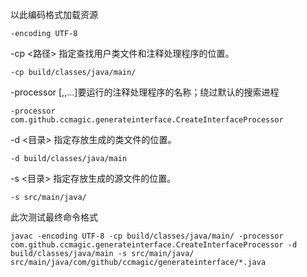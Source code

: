 以此编码格式加载资源
```
-encoding UTF-8
```

-cp <路径> 指定查找用户类文件和注释处理程序的位置。
```
-cp build/classes/java/main/
```


-processor <class1>[,<class2>,<class3>…]要运行的注释处理程序的名称；绕过默认的搜索进程
```
-processor com.github.ccmagic.generateinterface.CreateInterfaceProcessor
```

-d <目录> 指定存放生成的类文件的位置。
```
-d build/classes/java/main
```
-s <目录> 指定存放生成的源文件的位置。
```
-s src/main/java/
```
此次测试最终命令格式
```
javac -encoding UTF-8 -cp build/classes/java/main/ -processor com.github.ccmagic.generateinterface.CreateInterfaceProcessor -d build/classes/java/main -s src/main/java/ src/main/java/com/github/ccmagic/generateinterface/*.java
```